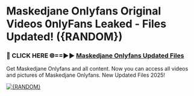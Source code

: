 # Maskedjane Onlyfans Original Videos 0nlyFans Leaked - Files Updated! ({RANDOM})

<h3>🔴 CLICK HERE 🌐==►► <a href="https://betterlinks.top/A2PfLJ" rel="nofollow">Maskedjane Onlyfans Updated Files</a></h3>

Get Maskedjane Onlyfans and all content. Now you can access all videos and pictures of Maskedjane Onlyfans. New Updated Files 2025!

[![{RANDOM}](https://i.imgur.com/ppqm5kG.gif)](https://betterlinks.top/A2PfLJ)